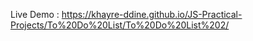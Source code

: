 Live Demo : https://khayre-ddine.github.io/JS-Practical-Projects/To%20Do%20List/To%20Do%20List%202/
